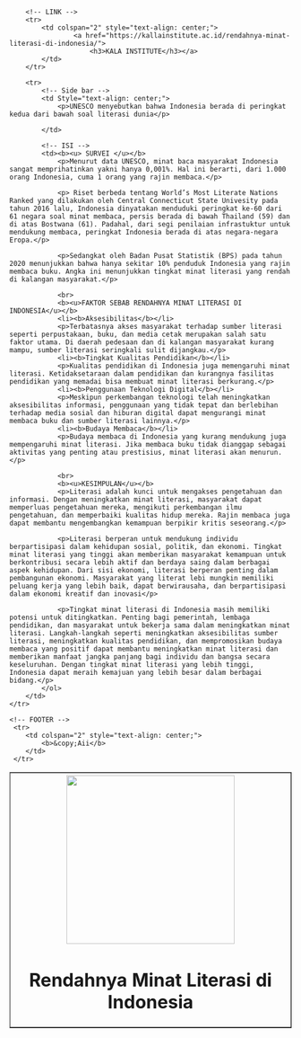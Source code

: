 
<html lang="en">
<head>
    <meta charset="UTF-8">
    <meta name="viewport" content="width=device-width, initial-scale=1.0">
    <title>Rahmaini Harna_241402132</title>
</head>
<body>
    <Table border="1">
        <tr> 
            <!-- HEADER -->
            <th colspan="2">
                <img src="https://kallainstitute.ac.id/wp-content/uploads/2024/03/2147767341-768x512.jpg" width="300">
                <h1>Rendahnya Minat Literasi di Indonesia</h1>
            </th>
        </tr>

        <!-- LINK -->
        <tr>
            <td colspan="2" style="text-align: center;">
                    <a href="https://kallainstitute.ac.id/rendahnya-minat-literasi-di-indonesia/">
                        <h3>KALA INSTITUTE</h3></a>
            </td>
        </tr>

        <tr>
            <!-- Side bar -->
            <td Style="text-align: center;">
                <p>UNESCO menyebutkan bahwa Indonesia berada di peringkat kedua dari bawah soal literasi dunia</p>
                
            </td>

            <!-- ISI -->
            <td><b><u> SURVEI </u></b>
                <p>Menurut data UNESCO, minat baca masyarakat Indonesia sangat memprihatinkan yakni hanya 0,001%. Hal ini berarti, dari 1.000 orang Indonesia, cuma 1 orang yang rajin membaca.</p>
                
                <p> Riset berbeda tentang World’s Most Literate Nations Ranked yang dilakukan oleh Central Connecticut State Univesity pada tahun 2016 lalu, Indonesia dinyatakan menduduki peringkat ke-60 dari 61 negara soal minat membaca, persis berada di bawah Thailand (59) dan di atas Bostwana (61). Padahal, dari segi penilaian infrastuktur untuk mendukung membaca, peringkat Indonesia berada di atas negara-negara Eropa.</p>
                
                <p>Sedangkat oleh Badan Pusat Statistik (BPS) pada tahun 2020 menunjukkan bahwa hanya sekitar 10% penduduk Indonesia yang rajin membaca buku. Angka ini menunjukkan tingkat minat literasi yang rendah di kalangan masyarakat.</p>
            
                <br>
                <b><u>FAKTOR SEBAB RENDAHNYA MINAT LITERASI DI INDONESIA</u></b>
                <li><b>Aksesibilitas</b></li>
                <p>Terbatasnya akses masyarakat terhadap sumber literasi seperti perpustakaan, buku, dan media cetak merupakan salah satu faktor utama. Di daerah pedesaan dan di kalangan masyarakat kurang mampu, sumber literasi seringkali sulit dijangkau.</p>
                <li><b>Tingkat Kualitas Pendidikan</b></li>
                <p>Kualitas pendidikan di Indonesia juga memengaruhi minat literasi. Ketidaksetaraan dalam pendidikan dan kurangnya fasilitas pendidikan yang memadai bisa membuat minat literasi berkurang.</p>
                <li><b>Penggunaan Teknologi Digital</b></li>
                <p>Meskipun perkembangan teknologi telah meningkatkan aksesibilitas informasi, penggunaan yang tidak tepat dan berlebihan terhadap media sosial dan hiburan digital dapat mengurangi minat membaca buku dan sumber literasi lainnya.</p>
                <li><b>Budaya Membaca</b></li>
                <p>Budaya membaca di Indonesia yang kurang mendukung juga mempengaruhi minat literasi. Jika membaca buku tidak dianggap sebagai aktivitas yang penting atau prestisius, minat literasi akan menurun.</p>

                <br>
                <b><u>KESIMPULAN</u></b>
                <p>Literasi adalah kunci untuk mengakses pengetahuan dan informasi. Dengan meningkatkan minat literasi, masyarakat dapat memperluas pengetahuan mereka, mengikuti perkembangan ilmu pengetahuan, dan memperbaiki kualitas hidup mereka. Rajin membaca juga dapat membantu mengembangkan kemampuan berpikir kritis seseorang.</p>

                <p>Literasi berperan untuk mendukung individu berpartisipasi dalam kehidupan sosial, politik, dan ekonomi. Tingkat minat literasi yang tinggi akan memberikan masyarakat kemampuan untuk berkontribusi secara lebih aktif dan berdaya saing dalam berbagai aspek kehidupan. Dari sisi ekonomi, literasi berperan penting dalam pembangunan ekonomi. Masyarakat yang literat lebi mungkin memiliki peluang kerja yang lebih baik, dapat berwirausaha, dan berpartisipasi dalam ekonomi kreatif dan inovasi</p>

                <p>Tingkat minat literasi di Indonesia masih memiliki potensi untuk ditingkatkan. Penting bagi pemerintah, lembaga pendidikan, dan masyarakat untuk bekerja sama dalam meningkatkan minat literasi. Langkah-langkah seperti meningkatkan aksesibilitas sumber literasi, meningkatkan kualitas pendidikan, dan mempromosikan budaya membaca yang positif dapat membantu meningkatkan minat literasi dan memberikan manfaat jangka panjang bagi individu dan bangsa secara keseluruhan. Dengan tingkat minat literasi yang lebih tinggi, Indonesia dapat meraih kemajuan yang lebih besar dalam berbagai bidang.</p>
            </ol>
        </td>    
    </tr>

    <!-- FOOTER -->
     <tr>
        <td colspan="2" style="text-align: center;">
            <b>&copy;Aii</b>
        </td>
     </tr>
<Table></Table>  

